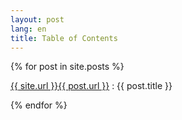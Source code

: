 ```yaml
---
layout: post
lang: en
title: Table of Contents
---
```

<!-- more -->

<section>
      {% for post in site.posts %}
        <p><a href="{{ post.url }}">{{ site.url }}{{ post.url }}</a> : {{ post.title }}</p>
      {% endfor %}
</section>
